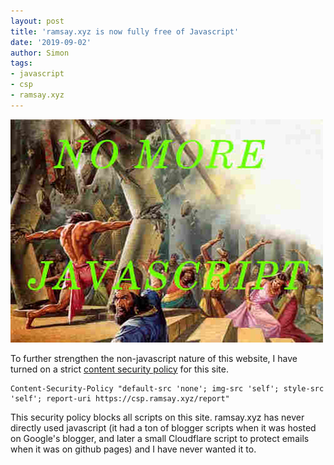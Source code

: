 ```yaml
---
layout: post
title: 'ramsay.xyz is now fully free of Javascript'
date: '2019-09-02'
author: Simon
tags:
- javascript
- csp
- ramsay.xyz
---
```


![](/assets/no-more-js.jpg)

To further strengthen the non-javascript nature of this website, I have turned on a strict [content security policy](https://developer.mozilla.org/en-US/docs/Web/HTTP/CSP) for this site.

```
Content-Security-Policy "default-src 'none'; img-src 'self'; style-src 'self'; report-uri https://csp.ramsay.xyz/report"

```
This security policy blocks all scripts on this site. ramsay.xyz has never directly used javascript (it had a ton of blogger scripts when it was hosted on Google's blogger, and later a small Cloudflare script to protect emails when it was on github pages) and I have never wanted it to.

